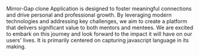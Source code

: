 Mirror-Gap clone Application is designed to foster meaningful connections and drive personal and professional growth. By leveraging modern technologies and addressing key challenges, we aim to create a platform that delivers significant value to both mentors and mentees. We are excited to embark on this journey and look forward to the impact it will have on our users' lives.
It is primarily centered on capturing javascript language in its making.